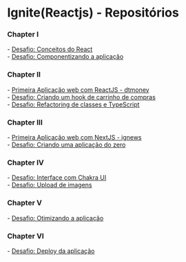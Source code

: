 <div>
    <div>
        <h1>Ignite(Reactjs) - Repositórios</h1>
    </div>
    <div>
        <div>
            <h3>Chapter I</h3>
            <span> - <a href="https://github.com/WeslleySOR/ignite-template-reactjs-conceitos-do-react">Desafio: Conceitos do React</a></span>
            <br/>
            <span> - <a href="https://github.com/WeslleySOR/ignite-template-componentizando-a-aplicacao">Desafio: Componentizando a aplicação</a></span>
        </div>
        <div>
            <h3>Chapter II</h3>
            <span> - <a href="https://github.com/WeslleySOR/dtmoney2.0">Primeira Aplicação web com ReactJS - dtmoney</a></span>
            <br/>
            <span> - <a href="https://github.com/WeslleySOR/ignite-template-reactjs-criando-um-hook-de-carrinho-de-compras">Desafio: Criando um hook de carrinho de compras</a></span>
            <br/>
            <span> - <a href="https://github.com/WeslleySOR/ignite-template-reactjs-refactoring-classes-ts">Desafio: Refactoring de classes e TypeScript</a></span>
        </div>
        <div>
            <h3>Chapter III</h3>
            <span> - <a href="https://github.com/WeslleySOR/ignews">Primeira Aplicação web com NextJS - ignews</a></span>
            <br/>
            <span> - <a href="https://github.com/WeslleySOR/ignite-reactjs-criando-projeto-do-zero">Desafio: Criando uma aplicação do zero</a></span>
        </div>
        <div>
            <h3>Chapter IV</h3>
            <span> - <a href="https://github.com/WeslleySOR/ignite-reactjs-interface-com-chakra-UI">Desafio: Interface com Chakra UI</a></span>
            <br/>
            <span> - <a href="https://github.com/WeslleySOR/ignite-template-reactjs-upload-de-imagens">Desafio: Upload de imagens</a></span>
        </div>
        <div>
            <h3>Chapter V</h3>
            <span> - <a href="https://github.com/WeslleySOR/ignite-template-otimizando-a-aplicacao">Desafio: Otimizando a aplicação</a></span>
        </div>
        <div>
            <h3>Chapter VI</h3>
            <span> - <a href="https://ignews-weslleysor.vercel.app/">Desafio: Deploy da aplicação</a></span>
        </div>
    </div>
</div>
